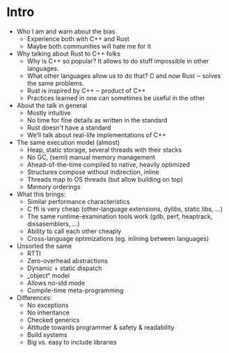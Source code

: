 # Intro

* Who I am and warn about the bias
  - Experience both with C++ and Rust
  - Maybe both communities will hate me for it
* Why talking about Rust to C++ folks
  - Why is C++ so popular? It allows to do stuff impossible in other languages.
  - What other languages allow us to do that? C and now Rust ‒ solves the same
    problems.
  - Rust is inspired by C++ ‒ product of C++
  - Practices learned in one can sometimes be useful in the other
* About the talk in general
  - Mostly intuitive
  - No time for fine details as written in the standard
  - Rust doesn't have a standard
  - We'll talk about real-life implementations of C++
* The same execution model (almost)
  - Heap, static storage, several threads with their stacks
  - No GC, (semi) manual memory management
  - Ahead-of-the-time compiled to native, heavily optimized
  - Structures compose without indirection, inline
  - Threads map to OS threads (but allow building on top)
  - Memory orderings
* What this brings:
  - Similar performance characteristics
  - C ffi is very cheap (other-language extensions, dylibs, static libs, …)
  - The same runtime-examination tools work (gdb, perf, heaptrack,
    dissasemblers, …)
  - Ability to call each other cheaply
  - Cross-language optimizations (eg. inlining between languages)
* Unsorted the same
  - RTTI
  - Zero-overhead abstractions
  - Dynamic + static dispatch
  - „object“ model
  - Allows no-std mode
  - Compile-time meta-programming
* Differences:
  - No exceptions
  - No inheritance
  - Checked generics
  - Attitude towards programmer & safety & readability
  - Build systems
  - Big vs. easy to include libraries
